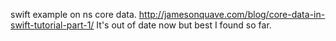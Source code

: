 swift example on ns core data.
http://jamesonquave.com/blog/core-data-in-swift-tutorial-part-1/
It's out of date now but best I found so far.
